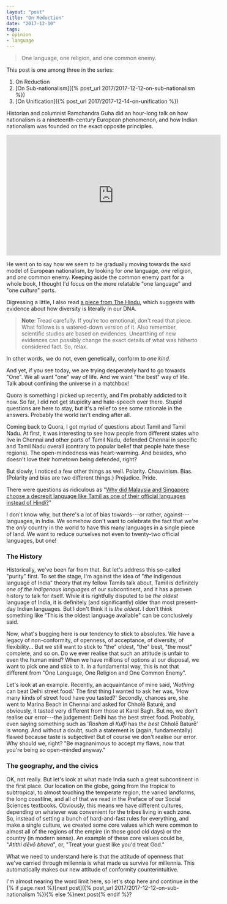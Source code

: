 ```yaml
---
layout: "post"
title: "On Reduction"
date: "2017-12-10"
tags:
- opinion
- language
---
```


> One language, one religion, and one common enemy.

This post is one among three in the series:

1. On Reduction
2. [On Sub-nationalism]({% post_url 2017/2017-12-12-on-sub-nationalism %})
3. [On Unification]({% post_url 2017/2017-12-14-on-unification %})

Historian and columnist Ramchandra Guha did an hour-long talk on how nationalism is a nineteenth-century European phenomenon, and how Indian nationalism was founded on the exact opposite principles.

<iframe width="560" height="315" src="https://www.youtube-nocookie.com/embed/oLmcaEM0NRs?start=147&amp;end=248&amp;rel=0&amp;showinfo=0" frameborder="0" gesture="media" allow="encrypted-media" allowfullscreen></iframe>

He went on to say how we seem to be gradually moving towards the said model of European nationalism, by looking for _one_ language, _one_ religion, and _one_ common enemy. Keeping aside the common enemy part for a whole book, I thought I'd focus on the more relatable "one language" and "one _culture_" parts.

Digressing a little, I also read [a piece from The Hindu](http://www.thehindu.com/sci-tech/science/how-genetics-is-settling-the-aryan-migration-debate/article19090301.ece), which suggests with evidence about how diversity is literally in our DNA.

> **Note**: Tread carefully. If you're too emotional, don't read that piece. What follows is a watered-down version of it. Also remember, scientific studies are based on evidences. Unearthing of new evidences can possibly change the exact details of what was hitherto considered fact. So, relax.

In other words, we do not, even genetically, conform to _one kind_.

And yet, if you see today, we are trying desperately hard to go towards "One". We all want "one" way of life. And we want "the best" way of life. Talk about confining the universe in a matchbox!

Quora is something I picked up recently, and I'm probably addicted to it now. So far, I did not get stupidity and hate-speech over there. Stupid questions are here to stay, but it's a relief to see some rationale in the answers. Probably the world isn't ending after all.

Coming back to Quora, I got myriad of questions about Tamil and Tamil Nadu. At first, it was interesting to see how people from different states who live in Chennai and other parts of Tamil Nadu, defended Chennai in specific and Tamil Nadu overall (contrary to popular belief that people hate these regions). The open-mindedness was heart-warming. And besides, who doesn't love their hometown being defended, right?

But slowly, I noticed a few other things as well. Polarity. Chauvinism. Bias. (Polarity and bias are two different things.) Prejudice. Pride.

There were questions as ridiculous as "[Why did Malaysia and Singapore choose a decrepit language like Tamil as one of their official languages instead of Hindi?](https://www.quora.com/Why-did-Malaysia-and-Singapore-choose-a-decrepit-language-like-Tamil-as-one-of-their-official-languages-instead-of-Hindi?srid=pKBV)"

I don't know why, but there's a lot of bias towards---or rather, against---languages, in India. We somehow don't want to celebrate the fact that we're the _only_ country in the world to have this many languages in a single piece of land. We want to reduce ourselves not even to twenty-two official languages, but one!

### The History

Historically, we've been far from that. But let's address this so-called "purity" first. To set the stage, I'm against the idea of "_the_ indigenous language of India" theory that my fellow Tamils talk about, Tamil is definitely _one of the indigenous languages_ of our subcontinent, and it has a proven history to talk for itself. While it is rightfully disputed to be _the oldest_ language of India, it is definitely (and significantly) older than most present-day Indian languages. But I don't think it is _the oldest_. I don't think something like "This is the oldest language available" can be conclusively said.

Now, what's bugging here is our tendency to stick to absolutes. We have a legacy of non-conformity, of openness, of acceptance, of diversity, of flexibility... But we still want to stick to "the" oldest, "the" best, "the most" complete, and so on. Do we ever realise that such an attitude is unfair to even the human mind? When we have millions of options at our disposal, we want to pick one and stick to it. In a fundamental way, this is not that different from "One Language, One Religion and One Common Enemy".

Let's look at an example. Recently, an acquaintance of mine said, '_Nothing_ can beat Delhi street food.' The first thing I wanted to ask her was, 'How many kinds of street food have you tasted?' Secondly, chances are, she went to Marina Beach in Chennai and asked for Chholē Baturē, and obviously, it tasted very different from those at Karol Bagh. But no, we don't realise our error---the judgement: Delhi has the best street food. Probably, even saying something such as '_Roshan di Kulfi_ has _the best_ Chholē Baturē' is wrong. And without a doubt, such a statement is (again, fundamentally) flawed because taste is subjective! But of course we don't realise our error. Why should we, right? "Be magnanimous to accept my flaws, now that you're being so open-minded anyway."

### The geography, and the civics

OK, not really. But let's look at what made India such a great subcontinent in the first place. Our location on the globe, going from the tropical to subtropical, to almost touching the temperate region, the varied landforms, the long coastline, and all of that we read in the Preface of our Social Sciences textbooks. Obviously, this means we have different cultures, depending on whatever was convenient for the tribes living in each zone. So, instead of setting a bunch of hard-and-fast rules for everything, and make a single culture, we created some core values which were common to almost all of the regions of the empire (in those good old days) or the country (in modern sense). An example of these core values could be, "_Atithi dēvō bhava_", or, "Treat your guest like you'd treat God."

What we need to understand here is that the attitude of openness that we've carried through millennia is what made us survive for millennia. This automatically makes our new attitude of conformity counterintuitive.

I'm almost nearing the word limit here, so let's stop here and continue in the {% if page.next %}[next post]({% post_url 2017/2017-12-12-on-sub-nationalism %}){% else %}next post{% endif %}?
